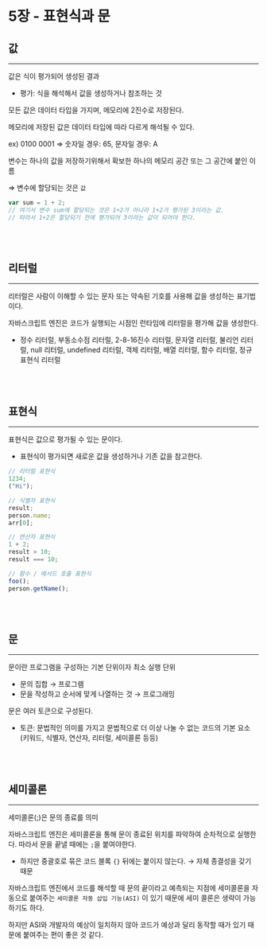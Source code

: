 # 5장 - 표현식과 문

## 값

---

값은 식이 평가되어 생성된 결과

- 평가: 식을 해석해서 값을 생성하거나 참조하는 것

모든 값은 데이터 타입을 가지며, 메모리에 2진수로 저장된다.

메모리에 저장된 값은 데이터 타입에 따라 다르게 해석될 수 있다.

ex) 0100 0001 ⇒ 숫자일 경우: 65, 문자일 경우: A

변수는 하나의 값을 저장하기위해서 확보한 하나의 메모리 공간 또는 그 공간에 붙인 이름

⇒ 변수에 할당되는 것은 `값`

```jsx
var sum = 1 + 2;
// 여기서 변수 sum에 할당되는 것은 1+2가 아니라 1+2가 평가된 3이라는 값.
// 따라서 1+2은 할당되기 전에 평가되어 3이라는 값이 되어야 한다.
```

<br><br>

## 리터럴

---

리터럴은 사람이 이해할 수 있는 문자 또는 약속된 기호를 사용해 값을 생성하는 표기법이다.

자바스크립트 엔진은 코드가 실행되는 시점인 런타임에 리터럴을 평가해 값을 생성한다.

- 정수 리터럴, 부동소수점 리터럴, 2-8-16진수 리터럴, 문자열 리터럴, 불리언 리터럴, null 리터럴, undefined 리터럴, 객체 리터럴, 배열 리터럴, 함수 리터럴, 정규 표현식 리터럴

<br><br>

## 표현식

---

표현식은 값으로 평가될 수 있는 문이다.

- 표현식이 평가되면 새로운 값을 생성하거나 기존 값을 참고한다.

```jsx
// 리터럴 표현식
1234;
("Hi");

// 식별자 표현식
result;
person.name;
arr[0];

// 연산자 표현식
1 + 2;
result > 10;
result === 10;

// 함수 / 메서드 호출 표현식
foo();
person.getName();
```

<br><br>

## 문

---

문이란 프로그램을 구성하는 기본 단위이자 최소 실행 단위

- 문의 집합 → 프로그램
- 문을 작성하고 순서에 맞게 나열하는 것 → 프로그래밍

문은 여러 토큰으로 구성된다.

- 토큰: 문법적인 의미를 가지고 문법적으로 더 이상 나눌 수 없는 코드의 기본 요소 (키워드, 식별자, 연산자, 리터럴, 세미콜론 등등)

<br><br>

## 세미콜론

---

세미콜론(;)은 문의 종료를 의미

자바스크립트 엔진은 세미콜론을 통해 문이 종료된 위치를 파악하여 순차적으로 실행한다. 따라서 문을 끝낼 때에는 `;`을 붙여야한다.

- 하지만 중괄호로 묶은 코드 블록 `{}` 뒤에는 붙이지 않는다. → 자체 종결성을 갖기 때문

자바스크립트 엔진에서 코드를 해석할 때 문의 끝이라고 예측되는 지점에 세미콜론을 자동으로 붙여주는 `세미콜론 자동 삽입 기능(ASI)` 이 있기 때문에 세미 콜론은 생략이 가능하기도 하다.

하지만 ASI와 개발자의 예상이 일치하지 않아 코드가 예상과 달리 동작할 때가 있기 때문에 붙여주는 편이 좋은 것 같다.
